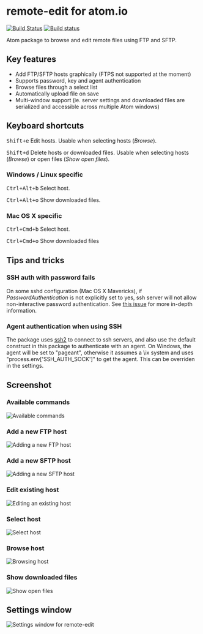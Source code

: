 # remote-edit for atom.io

[![Build Status](https://travis-ci.org/sveale/remote-edit.svg?branch=master)](https://travis-ci.org/sveale/remote-edit)
[![Build status](https://ci.appveyor.com/api/projects/status/i1swrbog9vdk29uk)](https://ci.appveyor.com/project/SverreAleksandersen/remote-edit)


Atom package to browse and edit remote files using FTP and SFTP.

## Key features
* Add FTP/SFTP hosts graphically (FTPS not supported at the moment)
* Supports password, key and agent authentication
* Browse files through a select list
* Automatically upload file on save
* Multi-window support (ie. server settings and downloaded files are serialized and accessible across multiple Atom windows)



## Keyboard shortcuts
<kbd>Shift+e</kbd>
Edit hosts. Usable when selecting hosts (_Browse_).

<kbd>Shift+d</kbd>
Delete hosts or downloaded files. Usable when selecting hosts (_Browse_) or open files (_Show open files_).


### Windows / Linux specific
<kbd>Ctrl+Alt+b</kbd>
Select host.

<kbd>Ctrl+Alt+o</kbd>
Show downloaded files.

### Mac OS X specific
<kbd>Ctrl+Cmd+b</kbd>
Select host.

<kbd>Ctrl+Cmd+o</kbd>
Show downloaded files


## Tips and tricks
### SSH auth with password fails
On some sshd configuration (Mac OS X Mavericks), if _PasswordAuthentication_ is not explicitly set to yes, ssh server will not allow non-interactive password authentication. See [this issue](https://github.com/mscdex/ssh2/issues/154) for more in-depth information.

### Agent authentication when using SSH
The package uses [ssh2](https://github.com/mscdex/ssh2) to connect to ssh servers, and also use the default construct in this package to authenticate with an agent.
On Windows, the agent will be set to "pageant", otherwise it assumes a \ix system and uses "process.env['SSH_AUTH_SOCK']" to get the agent.
This can be overriden in the settings.

## Screenshot
### Available commands
![Available commands](http://imgur.com/dS9a0CZ.png)

### Add a new FTP host
![Adding a new FTP host](http://imgur.com/dEVvXd6.png)

### Add a new SFTP host
![Adding a new SFTP host](http://imgur.com/4Kq3kwh.png)

### Edit existing host
![Editing an existing host](http://imgur.com/GgXh5qQ.png)

### Select host
![Select host](http://imgur.com/BediXn9.png)

### Browse host
![Browsing host](http://i.imgur.com/RwvMgFH.png)

### Show downloaded files
![Show open files](http://imgur.com/wpTTBQt.png)


## Settings window
![Settings window for remote-edit](http://imgur.com/8BG2Mz7.png)
